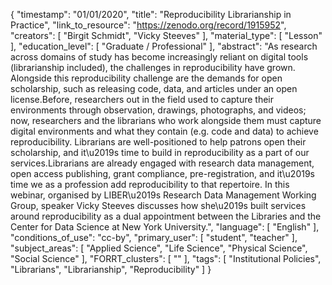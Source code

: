 {
    "timestamp": "01/01/2020",
    "title": "Reproducibility Librarianship in Practice",
    "link_to_resource": "https://zenodo.org/record/1915952",
    "creators": [
        "Birgit Schmidt",
        "Vicky Steeves"
    ],
    "material_type": [
        "Lesson"
    ],
    "education_level": [
        "Graduate / Professional"
    ],
    "abstract": "As research across domains of study has become increasingly reliant on digital tools (librarianship included), the challenges in reproducibility have grown. Alongside this reproducibility challenge are the demands for open scholarship, such as releasing code, data, and articles under an open license.Before, researchers out in the field used to capture their environments through observation, drawings, photographs, and videos; now, researchers and the librarians who work alongside them must capture digital environments and what they contain (e.g. code and data) to achieve reproducibility. Librarians are well-positioned to help patrons open their scholarship, and it\u2019s time to build in reproducibility as a part of our services.Librarians are already engaged with research data management, open access publishing, grant compliance, pre-registration, and it\u2019s time we as a profession add reproducibility to that repertoire. In this webinar, organised by LIBER\u2019s Research Data Management Working Group, speaker Vicky Steeves discusses how she\u2019s built services around reproducibility as a dual appointment between the Libraries and the Center for Data Science at New York University.",
    "language": [
        "English"
    ],
    "conditions_of_use": "cc-by",
    "primary_user": [
        "student",
        "teacher"
    ],
    "subject_areas": [
        "Applied Science",
        "Life Science",
        "Physical Science",
        "Social Science"
    ],
    "FORRT_clusters": [
        ""
    ],
    "tags": [
        "Institutional Policies",
        "Librarians",
        "Librarianship",
        "Reproducibility"
    ]
}